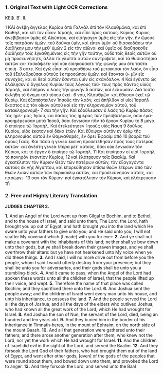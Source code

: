 ### 1. Original Text with Light OCR Corrections

ΚΕΦ. Β΄. II.

1 ΚΑὶ ἀνέβη ἄγγελος Κυρίου ἀπὸ Γαλγὰλ ἐπὶ τὸν Κλαυθμῶνα,
καὶ ἐπὶ Βαιθὴλ, καὶ ἐπὶ τὸν οἶκον Ἰσραὴλ, καὶ εἶπε πρὸς αὐτούς.
Κύριος Κύριος ἀνεβίβασεν ὑμᾶς ἐξ Αἰγύπτου, καὶ εἰσήγαγεν ὑμᾶς
εἰς τὴν γῆν, ἣν ὤμοσε τοῖς πατρᾶσιν ὑμῶν, τοῦ δοῦναι ὑμῖν,
καὶ εἶπεν ὑμῖν· οὐ διασκεδάσω τὴν διαθήκην μου τὴν μεθ᾿ ὑμῶν
2 εἰς τὸν αἰῶνα· καὶ ὑμεῖς οὐ διαθήσεσθε διαθήκην τοῖς ἐγκαθημένοις
εἰς τὴν γῆν ταύτην, οὐδὲ τοῖς θεοῖς αὐτῶν οὐ μὴ προσκυνήσητε,
ἀλλὰ τὰ γλυπτὰ αὐτῶν συντρίψετε, καὶ τὰ θυσιαστήρια αὐτῶν κα-
τασκάψετε· καὶ οὐκ εἰσηκούσατε τῆς φωνῆς μου ὅτε ταῦτα ἐποιή-
3 σατε. Καὶ ἐγὼ εἶπα· οὐ προσθήσω τοῦ μετοικίσαι τὸν λαὸν, ὃν
εἶπα τοῦ ἐξολοθρεῦσαι αὐτοὺς ἐκ προσώπου ὑμῶν, καὶ ἔσονται ὑ-
μῖν εἰς συνοχὰς, καὶ οἱ θεοὶ αὐτῶν ἔσονται ὑμῖν εἰς σκάνδαλον.
4 Καὶ ἐγένετο ὡς ἐλάλησεν ὁ ἄγγελος Κυρίου τοὺς λόγους τού-
τους πρὸς πάντας υἱοὺς Ἰσραὴλ, καὶ ἐπῆραν ὁ λαὸς τὴν φωνὴν
5 αὐτῶν, καὶ ἔκλαυσαν. Διὰ τοῦτο ἐκλήθη τὸ ὄνομα τοῦ τόπου ἐκεί-
6 νου, Κλαυθμῶν· καὶ ἔθυσαν ἐκεῖ τῷ Κυρίῳ. Καὶ ἐξαπέστειλεν
Ἰησοῦς τὸν λαὸν, καὶ ἀπῆλθον οἱ υἱοὶ Ἰσραὴλ ἕκαστος εἰς τὸν
οἶκον αὐτοῦ καὶ εἰς τὴν κληρονομίαν αὐτοῦ, τοῦ κατακληρονομῆ-
7 σαι τὴν γῆν. Καὶ ἐδούλευσεν ὁ λαὸς τῷ Κυρίῳ πάσας τὰς ἡμέ-
ρας Ἰησοῦ, καὶ πάσας τὰς ἡμέρας τῶν πρεσβυτέρων, ὅσοι ἐμα-
κροημέρευσαν μετὰ Ἰησοῦ, ὅσοι ἔγνωσαν πᾶν τὸ ἔργον Κυρίου τὸ
8 μέγα, ὃ ἐποίησε τῷ Ἰσραὴλ. Καὶ ἐτελεύτησεν Ἰησοῦς υἱὸς Ναυή
9 δοῦλος Κυρίου, υἱὸς ἑκατὸν καὶ δέκα ἐτῶν. Καὶ ἔθαψαν αὐτὸν ἐν
ὁρίῳ τῆς κληρονομίας αὐτοῦ ἐν Θαμναθαρές, ἐν ὄρει Ἐφραὶμ ἀπὸ
10 βορρᾶ τοῦ ὄρους Γαάς. Καὶ πᾶσα ἡ γενεὰ ἐκείνη προσετέθησαν
πρὸς τοὺς πατέρας αὐτῶν· καὶ ἀνέστη γενεὰ ἑτέρα μετ᾿ αὐτοὺς,
ὅσοι οὐκ ἔγνωσαν τὸν Κύριον, καὶ τὸ ἔργον ὃ ἐποίησε τῷ Ἰσραὴλ.
11 Καὶ ἐποίησαν οἱ υἱοὶ Ἰσραὴλ τὸ πονηρὸν ἐναντίον Κυρίου,
12 καὶ ἐλάτρευον τοῖς Βααλίμ. Καὶ ἐγκατέλιπον τὸν Κύριον Θεὸν
τῶν πατέρων αὐτῶν, τὸν ἐξαγαγόντα αὐτοὺς ἐκ γῆς Αἰγύπτου,
καὶ ἐπορεύθησαν ὀπίσω θεῶν ἑτέρων ἀπὸ τῶν θεῶν λαῶν αὐτῶν
τῶν περικύκλῳ αὐτῶν, καὶ προσεκύνησαν αὐτοῖς, καὶ παρώργι-
13 σαν τὸν Κύριον· καὶ ἐγκατέλιπον τὸν Κύριον, καὶ ἐλάτρευσαν τῇ

### 2. Free and Highly Literary Translation

**JUDGES**
**CHAPTER 2.**

**1.** And an Angel of the Lord went up from Gilgal to Bochim,
and to Bethel, and to the house of Israel,
and said unto them,
The Lord, the Lord, hath brought you up out of Egypt,
and hath brought you into the land
which He sware unto your fathers to give unto you;
and He said unto you,
I will not scatter My covenant which [I made] with you for ever:
**2.** And ye shall not make a covenant with the inhabitants of this land;
neither shall ye bow down unto their gods,
but ye shall break down their graven images,
and ye shall overthrow their altars:
but ye have not hearkened unto My voice
when ye did these things.
**3.** And I said, I will no more drive out
from before you the people,
whom I said I would utterly destroy from your presence;
but they shall be unto you for adversaries,
and their gods shall be unto you a stumbling-block.
**4.** And it came to pass, when the Angel of the Lord
had spoken these words unto all the children of Israel,
that the people lifted up their voice, and wept.
**5.** Therefore the name of that place was called Bochim;
and they sacrificed there unto the Lord.
**6.** And Joshua sent the people away;
and the children of Israel went every man unto his house,
and unto his inheritance, to possess the land.
**7.** And the people served the Lord all the days of Joshua,
and all the days of the elders who outlived Joshua,
who had known all the great work of the Lord,
which He had wrought for Israel.
**8.** And Joshua the son of Nun, the servant of the Lord, died,
being an hundred and ten years old.
**9.** And they buried him in the border of his inheritance
in Timnath-heres, in the mount of Ephraim,
on the north side of the mount Gaash.
**10.** And all that generation were gathered unto their fathers;
and there arose another generation after them,
who knew not the Lord,
nor yet the work which He had wrought for Israel.
**11.** And the children of Israel did evil in the sight of the Lord,
and served the Baalim.
**12.** And they forsook the Lord God of their fathers,
who had brought them out of the land of Egypt,
and went after other gods,
[even] of the gods of the peoples that were round about them,
and bowed down unto them,
and provoked the Lord to anger.
**13.** And they forsook the Lord, and served unto the Baal